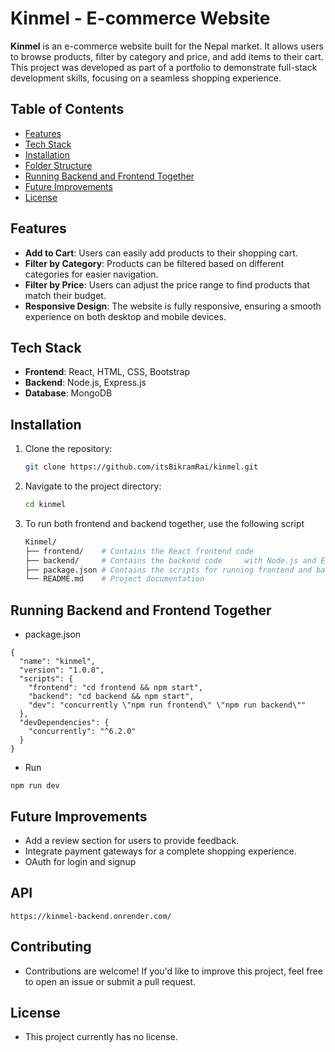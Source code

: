 # Kinmel - E-commerce Website

**Kinmel** is an e-commerce website built for the Nepal market. It allows users to browse products, filter by category and price, and add items to their cart. This project was developed as part of a portfolio to demonstrate full-stack development skills, focusing on a seamless shopping experience.

## Table of Contents

- [Features](#features)
- [Tech Stack](#tech-stack)
- [Installation](#installation)
- [Folder Structure](#folder-structure)
- [Running Backend and Frontend Together](#running-backend-and-frontend-together)
- [Future Improvements](#future-improvements)
- [License](#license)

## Features

- **Add to Cart**: Users can easily add products to their shopping cart.
- **Filter by Category**: Products can be filtered based on different categories for easier navigation.
- **Filter by Price**: Users can adjust the price range to find products that match their budget.
- **Responsive Design**: The website is fully responsive, ensuring a smooth experience on both desktop and mobile devices.

## Tech Stack

- **Frontend**: React, HTML, CSS, Bootstrap
- **Backend**: Node.js, Express.js
- **Database**: MongoDB

## Installation

1. Clone the repository:

   ```bash
   git clone https://github.com/itsBikramRai/kinmel.git
   ```

2. Navigate to the project directory:
   ```bash
   cd kinmel
   ```
3. To run both frontend and backend together, use the following script

    ```bash
    Kinmel/
    ├── frontend/    # Contains the React frontend code
    ├── backend/     # Contains the backend code     with Node.js and Express
    ├── package.json # Contains the scripts for running frontend and backend together
    └── README.md    # Project documentation

## Running Backend and Frontend Together 
* package.json

``` 
{
  "name": "kinmel",
  "version": "1.0.0",
  "scripts": {
    "frontend": "cd frontend && npm start",
    "backend": "cd backend && npm start",
    "dev": "concurrently \"npm run frontend\" \"npm run backend\""
  },
  "devDependencies": {
    "concurrently": "^6.2.0"
  }
}
```
* Run
```
npm run dev
```

## Future Improvements

- Add a review section for users to provide feedback.
- Integrate payment gateways for a complete shopping experience.
- OAuth for login and signup
## API 
```
https://kinmel-backend.onrender.com/
```

 ## Contributing
* Contributions are welcome! If you'd like to improve this project, feel free to open an issue or submit a pull request.


## License
- This project currently has no license.

